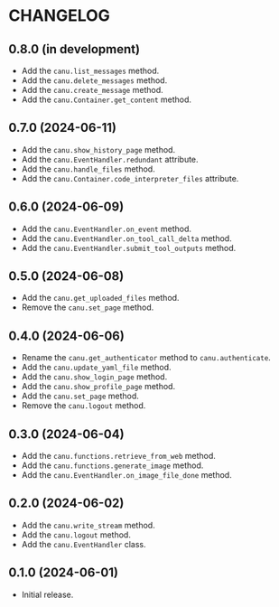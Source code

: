 # CHANGELOG

## 0.8.0 (in development)
* Add the `canu.list_messages` method.
* Add the `canu.delete_messages` method.
* Add the `canu.create_message` method.
* Add the `canu.Container.get_content` method.

## 0.7.0 (2024-06-11)
* Add the `canu.show_history_page` method.
* Add the `canu.EventHandler.redundant` attribute.
* Add the `canu.handle_files` method.
* Add the `canu.Container.code_interpreter_files` attribute.

## 0.6.0 (2024-06-09)
* Add the `canu.EventHandler.on_event` method.
* Add the `canu.EventHandler.on_tool_call_delta` method.
* Add the `canu.EventHandler.submit_tool_outputs` method.

## 0.5.0 (2024-06-08)
* Add the `canu.get_uploaded_files` method.
* Remove the `canu.set_page` method.

## 0.4.0 (2024-06-06)
* Rename the `canu.get_authenticator` method to `canu.authenticate`.
* Add the `canu.update_yaml_file` method.
* Add the `canu.show_login_page` method.
* Add the `canu.show_profile_page` method.
* Add the `canu.set_page` method.
* Remove the `canu.logout` method.

## 0.3.0 (2024-06-04)
* Add the `canu.functions.retrieve_from_web` method.
* Add the `canu.functions.generate_image` method.
* Add the `canu.EventHandler.on_image_file_done` method.

## 0.2.0 (2024-06-02)
* Add the `canu.write_stream` method.
* Add the `canu.logout` method.
* Add the `canu.EventHandler` class.

## 0.1.0 (2024-06-01)
* Initial release.